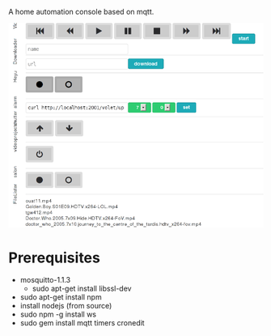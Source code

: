 A home automation console based on mqtt.

![screenshot 0](https://github.com/yazgoo/lights/raw/mqtt/screenshot/mqtt.png)


Prerequisites
=============

- mosquitto-1.1.3
    - sudo apt-get install libssl-dev
- sudo apt-get install npm
- install nodejs (from source)
- sudo npm -g install ws
- sudo gem install mqtt timers cronedit
